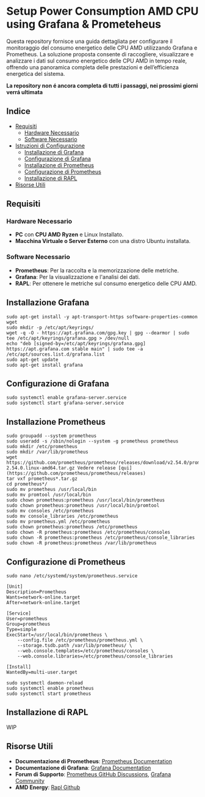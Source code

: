 # Setup Power Consumption AMD CPU using Grafana & Prometeheus 

Questa repository fornisce una guida dettagliata per configurare il monitoraggio del consumo energetico delle CPU AMD utilizzando Grafana e Prometheus. La soluzione proposta consente di raccogliere, visualizzare e analizzare i dati sul consumo energetico delle CPU AMD in tempo reale, offrendo una panoramica completa delle prestazioni e dell’efficienza energetica del sistema.

**La repository non é ancora completa di tutti i passaggi, nei prossimi giorni verrá ultimata**

## Indice

- [Requisiti](#requisiti)
  - [Hardware Necessario](#hardware-necessario)
  - [Software Necessario](#software-necessario)
- [Istruzioni di Configurazione](#istruzioni-di-configurazione)
  - [Installazione di Grafana](#installazione-di-grafana)
  - [Configurazione di Grafana](#configurazione-di-grafana)
  - [Installazione di Prometheus](#installazione-di-prometheus)
  - [Configurazione di Prometheus](#configurazione-di-prometheus)
  - [Installazione di RAPL](#installazione-di-rapl)
- [Risorse Utili](#risorse-utili)

## Requisiti

### Hardware Necessario

- **PC** con **CPU AMD Ryzen** e Linux Installato.
- **Macchina Virtuale o Server Esterno** con una distro Ubuntu installata.

### Software Necessario

- **Prometheus**: Per la raccolta e la memorizzazione delle metriche.
- **Grafana**: Per la visualizzazione e l'analisi dei dati.
- **RAPL**: Per ottenere le metriche sul consumo energetico delle CPU AMD.

## Installazione Grafana

```
sudo apt-get install -y apt-transport-https software-properties-common wget
sudo mkdir -p /etc/apt/keyrings/
wget -q -O - https://apt.grafana.com/gpg.key | gpg --dearmor | sudo tee /etc/apt/keyrings/grafana.gpg > /dev/null
echo "deb [signed-by=/etc/apt/keyrings/grafana.gpg] https://apt.grafana.com stable main" | sudo tee -a /etc/apt/sources.list.d/grafana.list
sudo apt-get update
sudo apt-get install grafana
```

## Configurazione di Grafana

```
sudo systemctl enable grafana-server.service
sudo systemctl start grafana-server.service
```

## Installazione Prometheus

```
sudo groupadd --system prometheus
sudo useradd -s /sbin/nologin --system -g prometheus prometheus
sudo mkdir /etc/prometheus
sudo mkdir /var/lib/prometheus
wget https://github.com/prometheus/prometheus/releases/download/v2.54.0/prometheus-2.54.0.linux-amd64.tar.gz Vedere release [qui](https://github.com/prometheus/prometheus/releases)
tar vxf prometheus*.tar.gz
cd prometheus*/
sudo mv prometheus /usr/local/bin
sudo mv promtool /usr/local/bin
sudo chown prometheus:prometheus /usr/local/bin/prometheus
sudo chown prometheus:prometheus /usr/local/bin/promtool
sudo mv consoles /etc/prometheus
sudo mv console_libraries /etc/prometheus
sudo mv prometheus.yml /etc/prometheus
sudo chown prometheus:prometheus /etc/prometheus
sudo chown -R prometheus:prometheus /etc/prometheus/consoles
sudo chown -R prometheus:prometheus /etc/prometheus/console_libraries
sudo chown -R prometheus:prometheus /var/lib/prometheus
```

## Configurazione di Prometheus

```
sudo nano /etc/systemd/system/prometheus.service
```
```
[Unit]
Description=Prometheus
Wants=network-online.target
After=network-online.target

[Service]
User=prometheus
Group=prometheus
Type=simple
ExecStart=/usr/local/bin/prometheus \
    --config.file /etc/prometheus/prometheus.yml \
    --storage.tsdb.path /var/lib/prometheus/ \
    --web.console.templates=/etc/prometheus/consoles \
    --web.console.libraries=/etc/prometheus/console_libraries

[Install]
WantedBy=multi-user.target
```
```
sudo systemctl daemon-reload
sudo systemctl enable prometheus
sudo systemctl start prometheus
```

## Installazione di RAPL
WIP

## Risorse Utili

- **Documentazione di Prometheus**: [Prometheus Documentation](https://prometheus.io/docs/)
- **Documentazione di Grafana**: [Grafana Documentation](https://grafana.com/docs/)
- **Forum di Supporto**: [Prometheus GitHub Discussions](https://github.com/prometheus/prometheus/discussions), [Grafana Community](https://community.grafana.com/)
- **AMD Energy**: [Rapl Github](https://github.com/amd/amd_energy)